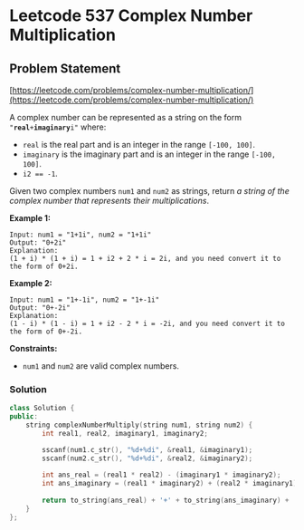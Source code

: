 # Leetcode 537 Complex Number Multiplication

## Problem Statement

[https://leetcode.com/problems/complex-number-multiplication/](https://leetcode.com/problems/complex-number-multiplication/)

A complex number can be represented as a string on the form `"`**`real`**`+`**`imaginary`**`i"` where:

* `real` is the real part and is an integer in the range `[-100, 100]`.
* `imaginary` is the imaginary part and is an integer in the range `[-100, 100]`.
* `i2 == -1`.

Given two complex numbers `num1` and `num2` as strings, return _a string of the complex number that represents their multiplications_.

**Example 1:**

```text
Input: num1 = "1+1i", num2 = "1+1i"
Output: "0+2i"
Explanation: 
(1 + i) * (1 + i) = 1 + i2 + 2 * i = 2i, and you need convert it to the form of 0+2i.
```

**Example 2:**

```text
Input: num1 = "1+-1i", num2 = "1+-1i"
Output: "0+-2i"
Explanation: 
(1 - i) * (1 - i) = 1 + i2 - 2 * i = -2i, and you need convert it to the form of 0+-2i.
```

**Constraints:**

* `num1` and `num2` are valid complex numbers.

### Solution

```cpp
class Solution {
public:
    string complexNumberMultiply(string num1, string num2) {
        int real1, real2, imaginary1, imaginary2;

        sscanf(num1.c_str(), "%d+%di", &real1, &imaginary1);
        sscanf(num2.c_str(), "%d+%di", &real2, &imaginary2);
                
        int ans_real = (real1 * real2) - (imaginary1 * imaginary2);
        int ans_imaginary = (real1 * imaginary2) + (real2 * imaginary1);
        
        return to_string(ans_real) + '+' + to_string(ans_imaginary) + 'i';
    }
};
```



